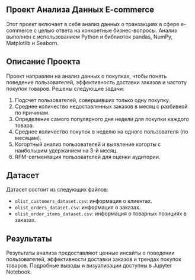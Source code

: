 ## Проект Анализа Данных E-commerce

Этот проект включает в себя анализ данных о транзакциях в сфере e-commerce с целью ответа на конкретные бизнес-вопросы. Анализ выполнен с использованием Python и библиотек pandas, NumPy, Matplotlib и Seaborn.

## Описание Проекта

Проект направлен на анализ данных о покупках, чтобы понять поведение пользователей, эффективность доставки заказов и частоту покупок товаров. Решены следующие задачи:

1. Подсчет пользователей, совершивших только одну покупку.
2. Среднее количество недоставленных заказов в месяц с разбивкой по причинам.
3. Определение самого популярного дня недели для покупки каждого товара.
4. Среднее количество покупок в неделю на одного пользователя (по месяцам).
5. Когортный анализ пользователей и выявление когорты с наибольшим удержанием на 3-й месяц.
6. RFM-сегментация пользователей для оценки аудитории.

## Датасет

Датасет состоит из следующих файлов:

- `olist_customers_dataset.csv`: информация о клиентах.
- `olist_orders_dataset.csv`: информация о заказах.
- `olist_order_items_dataset.csv`: информация о товарных позициях в заказах.

## Результаты
Результаты анализа предоставляют ценные инсайты о поведении пользователей, эффективности доставки заказов и трендах покупок товаров. Подробные выводы и визуализации доступны в Jupyter Notebook.
